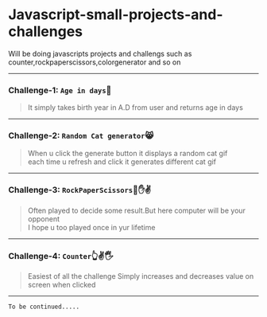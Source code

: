 # Javascript-small-projects-and-challenges
Will be doing javascripts projects and challengs such as counter,rockpaperscissors,colorgenerator and so on
<hr />

### Challenge-1: `Age in days`🧔
>It simply takes birth year in A.D from user and returns age in days
 <hr />
 
 ### Challenge-2: `Random Cat generator`😸
 >When u click the generate button it displays a random cat gif <br/>
 >each time u refresh and click it generates different cat gif
<hr />

### Challenge-3: `RockPaperScissors`👊✋✌
>Often played to decide some result.But here computer will be your opponent <br />
>I hope u too played once in yur lifetime
<hr/>

### Challenge-4: `Counter`👆✌🖐
>Easiest of all the challenge 
>Simply increases and decreases value on screen when clicked
<hr />

`To be continued.....`
